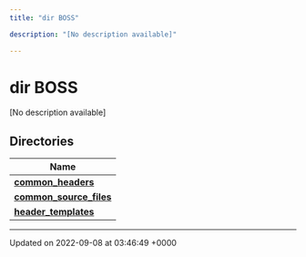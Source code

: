 ```yaml
---
title: "dir BOSS"

description: "[No description available]"

---
```


# dir BOSS

[No description available]

## Directories

| Name           |
| -------------- |
| **[common_headers](/documentation/code/files/dir_a2d5f2e6154cdcd3b46488ffbbbb2574/#dir-common-headers)**  |
| **[common_source_files](/documentation/code/files/dir_ec82fb70b47bf0ce378965414b0ff5b2/#dir-common-source-files)**  |
| **[header_templates](/documentation/code/files/dir_f560fc3ef07fdc20589dba0de44f25dc/#dir-header-templates)**  |






-------------------------------

Updated on 2022-09-08 at 03:46:49 +0000
